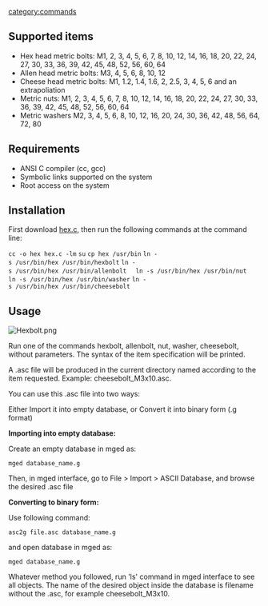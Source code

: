 [category:commands](category:commands.md)

## Supported items

-   Hex head metric bolts: M1, 2, 3, 4, 5, 6, 7, 8, 10, 12, 14, 16, 18,
    20, 22, 24, 27, 30, 33, 36, 39, 42, 45, 48, 52, 56, 60, 64
-   Allen head metric bolts: M3, 4, 5, 6, 8, 10, 12
-   Cheese head metric bolts: M1, 1.2, 1.4, 1.6, 2, 2.5, 3, 4, 5, 6 and
    an extrapoliation
-   Metric nuts: M1, 2, 3, 4, 5, 6, 7, 8, 10, 12, 14, 16, 18, 20, 22,
    24, 27, 30, 33, 36, 39, 42, 45, 48, 52, 56, 60, 64
-   Metric washers M2, 3, 4, 5, 6, 8, 10, 12, 16, 20, 24, 30, 36, 42,
    48, 56, 64, 72, 80

## Requirements

-   ANSI C compiler (cc, gcc)
-   Symbolic links supported on the system
-   Root access on the system

## Installation

First download [hex.c](http://ronja.twibright.com/3d/lib/hex.c), then
run the following commands at the command line:

`cc -o hex hex.c -lm`
`su`
`cp hex /usr/bin`
`ln -s /usr/bin/hex /usr/bin/hexbolt`
`ln -s /usr/bin/hex /usr/bin/allenbolt  `
`ln -s /usr/bin/hex /usr/bin/nut`
`ln -s /usr/bin/hex /usr/bin/washer`
`ln -s /usr/bin/hex /usr/bin/cheesebolt`

## Usage

![](Hexbolt.png "Hexbolt.png")

Run one of the commands hexbolt, allenbolt, nut, washer, cheesebolt,
without parameters. The syntax of the item specification will be
printed.

A .asc file will be produced in the current directory named according to
the item requested. Example: cheesebolt_M3x10.asc.

You can use this .asc file into two ways:

Either Import it into empty database, or Convert it into binary form (.g
format)

**Importing into empty database:**

Create an empty database in mged as:

`mged database_name.g`

Then, in mged interface, go to File &gt; Import &gt; ASCII Database, and
browse the desired .asc file

**Converting to binary form:**

Use following command:

`asc2g file.asc database_name.g`

and open database in mged as:

`mged database_name.g`

Whatever method you followed, run 'ls' command in mged interface to see
all objects. The name of the desired object inside the database is
filename without the .asc, for example cheesebolt_M3x10.
